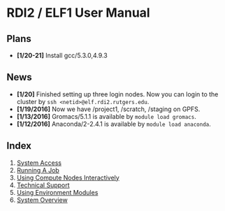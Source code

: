 # RDI2 / ELF1 User Manual

Plans
-----
- **[1/20-21]** Install gcc/5.3.0,4.9.3

News
----
- **[1/20]** Finished setting up three login nodes. Now you can login to the cluster
  by `ssh <netid>@elf.rdi2.rutgers.edu`.
- **[1/19/2016]** Now we have /project1, /scratch, /staging on GPFS.
- **[1/13/2016]** Gromacs/5.1.1 is available by `module load gromacs`.
- **[1/12/2016]** Anaconda/2-2.4.1 is available by `module load anaconda`.

Index
-----
1. [System Access](system_access.md)
2. [Running A Job](running_a_job.md)
3. [Using Compute Nodes Interactively](interactive_job.md)
4. [Technical Support](technical_support.md)
5. [Using Environment Modules](using_modules.md)
6. [System Overview](http://rdi2.rutgers.edu/elf-i)
